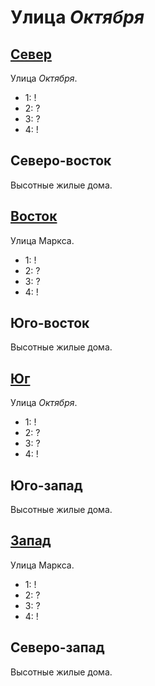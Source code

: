 # Улица *Октября*

## [Север](./550090.md)

Улица *Октября*.

* 1:    !
* 2:    ?
* 3:    ?
* 4:    !

## Северо-восток

Высотные жилые дома.

## [Восток](./560100.md)

Улица Маркса.

* 1:    !
* 2:    ?
* 3:    ?
* 4:    !

## Юго-восток

Высотные жилые дома.

## [Юг](./550105.md)

Улица *Октября*.

* 1:    !
* 2:    ?
* 3:    ?
* 4:    !

## Юго-запад

Высотные жилые дома.

## [Запад](./540100.md)

Улица Маркса.

* 1:    !
* 2:    ?
* 3:    ?
* 4:    !

## Северо-запад

Высотные жилые дома.
